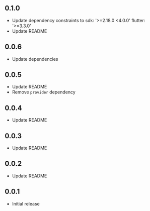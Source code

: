 
## 0.1.0

- Update dependency constraints to sdk: '>=2.18.0 <4.0.0' flutter: '>=3.3.0'
- Update README

## 0.0.6

- Update dependencies

## 0.0.5

- Update README
- Remove `provider` dependency

## 0.0.4

- Update README

## 0.0.3

- Update README

## 0.0.2

- Update README

## 0.0.1

- Initial release
